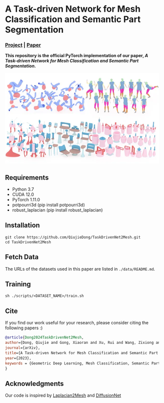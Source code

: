 # **A Task-driven Network for Mesh Classification and Semantic Part Segmentation**

### [Project](https://qiujiedong.github.io/publications/TaskDrivenNet2Mesh/) | [Paper](https://arxiv.org/abs/2306.05246)

**This repository is the official PyTorch implementation of our paper,  *A Task-driven Network for Mesh Classification and Semantic Part Segmentation*.**

<div align=center><img src='./assets/Mesh_MLP.webp'></div>

## Requirements
- Python 3.7
- CUDA 12.0
- PyTorch 1.11.0
- potpourri3d (pip install potpourri3d)
- robust_laplacian (pip install robust_laplacian)

## Installation

```angular2html
git clone https://github.com/QiujieDong/TaskDrivenNet2Mesh.git
cd TaskDrivenNet2Mesh
```

## Fetch Data

The URLs of the datasets used in this paper are listed in ```./data/README.md```. 

## Training

```angular2html
sh ./scripts/<DATASET_NAME>/train.sh
```

## Cite

If you find our work useful for your research, please consider citing the following papers :)

```bibtex
@article{Dong2024TaskDrivenNet2Mesh,
author={Dong, Qiujie and Gong, Xiaoran and Xu, Rui and Wang, Zixiong and Gao, Junjie and Chen, Shuangmin and Xin, Shiqing and Tu, Changhe and Wang, Wenping},
journal={arXiv},
title={A Task-driven Network for Mesh Classification and Semantic Part Segmentation},
year={2023},
keywords = {Geometric Deep Learning, Mesh Classification, Semantic Part Segmentation, Task-driven Neural Network}
}
```


## Acknowledgments
Our code is inspired by [Laplacian2Mesh](https://github.com/QiujieDong/Laplacian2Mesh) and [DiffusionNet](https://github.com/nmwsharp/diffusion-net)
